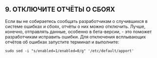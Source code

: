## 9. ОТКЛЮЧИТЕ ОТЧЁТЫ О СБОЯХ
Если вы не собираетесь сообщать разработчикам о случившихся в системе ошибках и сбоях, отчёты о них можно отключить. Лучше, конечно, отправлять данные, особенно в бета-версии, - это поможет разработчикам исправить ошибки.
Для отключения всплывающих отчётов об ошибках запустите терминал и выполните:

```
sudo sed -i "s/enabled=1/enabled=0/g" '/etc/default/apport'
```

